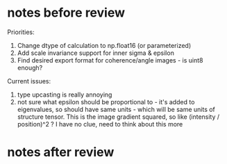 # notes before review
Priorities:
1. Change dtype of calculation to np.float16 (or parameterized)
2. Add scale invariance support for inner sigma & epsilon
3. Find desired export format for coherence/angle images - is uint8 enough?

Current issues:
1. type upcasting is really annoying
2. not sure what epsilon should be proportional to - it's added to eigenvalues, so should have same units - which will be same units of structure tensor. This is the image gradient squared, so like (intensity / position)^2 ? I have no clue, need to think about this more

# notes after review